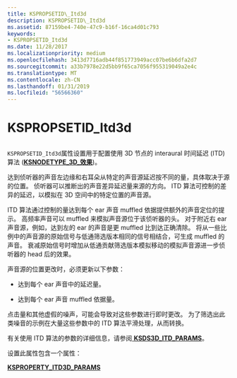 ```yaml
---
title: KSPROPSETID\_Itd3d
description: KSPROPSETID\_Itd3d
ms.assetid: 87159be4-740e-47c9-b16f-16ca4d01c793
keywords:
- KSPROPSETID_Itd3d
ms.date: 11/28/2017
ms.localizationpriority: medium
ms.openlocfilehash: 3413d7716adb44f851773949acc07be6b6dfa2d7
ms.sourcegitcommit: a33b7978e22d5bb9f65ca7056f955319049a2e4c
ms.translationtype: MT
ms.contentlocale: zh-CN
ms.lasthandoff: 01/31/2019
ms.locfileid: "56566360"
---
```

# <a name="kspropsetiditd3d"></a>KSPROPSETID\_Itd3d


## <span id="ddk_kspropsetid_itd3d_ks"></span><span id="DDK_KSPROPSETID_ITD3D_KS"></span>


`KSPROPSETID_Itd3d`属性设置用于配置使用 3D 节点的 interaural 时间延迟 (ITD) 算法 ([**KSNODETYPE\_3D\_效果**](ksnodetype-3d-effects.md))。

达到侦听器的声音左边缘和右耳朵从特定的声音源延迟按不同的量，具体取决于源的位置。 侦听器可以推断出的声音差异延迟量来源的方向。 ITD 算法可控制的差异的延迟，以模拟在 3D 空间中的特定位置的声音源。

ITD 算法通过控制的量达到每个 ear 声音 muffled 依据提供额外的声音定位的提示。 高频率声音可以 muffled 来模拟声音源位于该侦听器的头。 对于附近右 ear 声音源，例如，达到左的 ear 的声音是更 muffled 比到达正确清除。 将从一些比例中的声音源的原始信号与低通筛选版本相同的信号相结合，可生成 muffled 的声音。 衰减原始信号时增加从低通贡献筛选版本模拟移动的模拟声音源进一步侦听器的 head 后的效果。

声音源的位置更改时，必须更新以下参数：

-   达到每个 ear 声音中的延迟量。

-   达到每个 ear 声音 muffled 依据量。

点击量和其他虚假的噪声，可能会导致对这些参数进行即时更改。 为了筛选出此类噪音的示例在大量这些参数中的 ITD 算法平滑处理，从而转换。

有关使用 ITD 算法的参数的详细信息，请参阅[ **KSDS3D\_ITD\_PARAMS**](https://msdn.microsoft.com/library/windows/hardware/ff537110)。

设置此属性包含一个属性：

[**KSPROPERTY\_ITD3D\_PARAMS**](ksproperty-itd3d-params.md)

 

 






